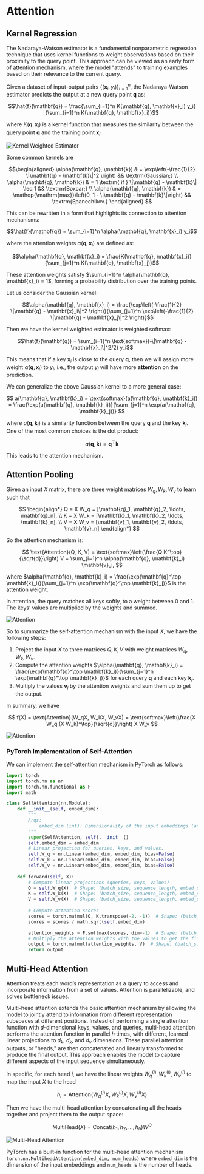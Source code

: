 # Attention


## Kernel Regression

The Nadaraya-Watson estimator is a fundamental nonparametric regression technique that uses kernel functions to weight observations based on their proximity to the query point. This approach can be viewed as an early form of attention mechanism, where the model "attends" to training examples based on their relevance to the current query.


Given a dataset of input-output pairs $\{(\mathbf{x}_i, y_i)\}_{i=1}^n$, the Nadaraya-Watson estimator predicts the output at a new query point $\mathbf{q}$ as:

$$\hat{f}(\mathbf{q}) = \frac{\sum_{i=1}^n K(\mathbf{q}, \mathbf{x}_i) y_i}{\sum_{i=1}^n K(\mathbf{q}, \mathbf{x}_i)}$$

where $K(\mathbf{q}, \mathbf{x}_i)$ is a kernel function that measures the similarity between the query point $\mathbf{q}$ and the training point $\mathbf{x}_i$.

![Kernel Weighted Estimator](./tf.assets/NW1.png)

Some common kernels are

$$\begin{aligned}
\alpha(\mathbf{q}, \mathbf{k}) & = \exp\left(-\frac{1}{2} \|\mathbf{q} - \mathbf{k}\|^2 \right) && \textrm{Gaussian;} \\
\alpha(\mathbf{q}, \mathbf{k}) & = 1 \textrm{ if } \|\mathbf{q} - \mathbf{k}\| \leq 1 && \textrm{Boxcar;} \\
\alpha(\mathbf{q}, \mathbf{k}) & = \mathop{\mathrm{max}}\left(0, 1 - \|\mathbf{q} - \mathbf{k}\|\right) && \textrm{Epanechikov.}
\end{aligned}
$$

This can be rewritten in a form that highlights its connection to attention mechanisms:

$$\hat{f}(\mathbf{q}) = \sum_{i=1}^n \alpha(\mathbf{q}, \mathbf{x}_i) y_i$$

where the attention weights $\alpha(\mathbf{q}, \mathbf{x}_i)$ are defined as:

$$\alpha(\mathbf{q}, \mathbf{x}_i) = \frac{K(\mathbf{q}, \mathbf{x}_i)}{\sum_{j=1}^n K(\mathbf{q}, \mathbf{x}_j)}$$

These attention weights satisfy $\sum_{i=1}^n \alpha(\mathbf{q}, \mathbf{x}_i) = 1$, forming a probability distribution over the training points.

Let us consider the Gaussian kernel:

$$\alpha(\mathbf{q}, \mathbf{x}_i) = \frac{\exp\left(-\frac{1}{2} \|\mathbf{q} - \mathbf{x}_i\|^2 \right)}{\sum_{j=1}^n \exp\left(-\frac{1}{2} \|\mathbf{q} - \mathbf{x}_j\|^2 \right)}$$

Then we have the kernel weighted estimator is weighted softmax:

$$\hat{f}(\mathbf{q}) = \sum_{i=1}^n \text{softmax}(-\|\mathbf{q} - \mathbf{x}_i\|^2/2) y_i$$


This means that if a key $\mathbf{x}_i$ is close to the query $\mathbf{q}$, then we will assign more weight $\alpha(\mathbf{q}, \mathbf{x}_i)$ to $y_i$, i.e., the output $y_i$ will have more **attention** on the prediction.

We can generalize the above Gaussian kernel to a more general case:

$$
a(\mathbf{q}, \mathbf{k}_i) = \text{softmax}(a(\mathbf{q}, \mathbf{k}_i)) = \frac{\exp(a(\mathbf{q}, \mathbf{k}_i))}{\sum_{j=1}^n \exp(a(\mathbf{q}, \mathbf{k}_j))}
$$

where $a(\mathbf{q}, \mathbf{k}_i)$ is a similarity function between the query $\mathbf{q}$ and the key $\mathbf{k}_i$. One of the most common choices is the dot product:

$$
a(\mathbf{q}, \mathbf{k}) = \mathbf{q}^\top \mathbf{k}
$$

This leads to the attention mechanism.

## Attention Pooling



Given an input $X$ matrix, there are three weight matrices $W_q, W_k, W_v$ to learn such that 

$$
\begin{align*}
Q = X W_q = [\mathbf{q}_1, \mathbf{q}_2, \ldots, \mathbf{q}_n], \\
K = X W_k = [\mathbf{k}_1, \mathbf{k}_2, \ldots, \mathbf{k}_n], \\
V = X W_v = [\mathbf{v}_1, \mathbf{v}_2, \ldots, \mathbf{v}_n]
\end{align*}
$$

So the attention mechanism is:

$$
\text{Attention}(Q, K, V) = \text{softmax}\left(\frac{Q K^\top}{\sqrt{d}}\right) V = \sum_{i=1}^n \alpha(\mathbf{q}, \mathbf{k}_i) \mathbf{v}_i,
$$

where $\alpha(\mathbf{q}, \mathbf{k}_i) = \frac{\exp(\mathbf{q}^\top \mathbf{k}_i)}{\sum_{j=1}^n \exp(\mathbf{q}^\top \mathbf{k}_j)}$ is the attention weight.

In attention, the query matches all keys softly,
to a weight between 0 and 1. The keys’ values
are multiplied by the weights and summed.

![Attention](./tf.assets/att1.png)


So to summarize the self-attention mechanism with the input $X$, we have the following steps:

1. Project the input $X$ to three matrices $Q, K, V$ with weight matrices $W_q, W_k, W_v$.
2. Compute the attention weights $\alpha(\mathbf{q}, \mathbf{k}_i) = \frac{\exp(\mathbf{q}^\top \mathbf{k}_i)}{\sum_{j=1}^n \exp(\mathbf{q}^\top \mathbf{k}_j)}$ for each query $\mathbf{q}$ and each key $\mathbf{k}_i$.
3. Multiply the values $\mathbf{v}_i$ by the attention weights and sum them up to get the output.

In summary, we have

$$
f(X)  = \text{Attention}(W_qX, W_kX, W_vX) = \text{softmax}\left(\frac{X W_q (X W_k)^\top}{\sqrt{d}}\right) X W_v 
$$


![Attention](./tf.assets/self-attention_3.png)

### PyTorch Implementation of Self-Attention

We can implement the self-attention mechanism in PyTorch as follows:

```python
import torch
import torch.nn as nn
import torch.nn.functional as F
import math

class SelfAttention(nn.Module):
    def __init__(self, embed_dim):
        """    
        Args:
            embed_dim (int): Dimensionality of the input embeddings (and output dimensions of the linear transforms).
        """
        super(SelfAttention, self).__init__()
        self.embed_dim = embed_dim 
        # Linear projection for queries, keys, and values.
        self.W_q = nn.Linear(embed_dim, embed_dim, bias=False)
        self.W_k = nn.Linear(embed_dim, embed_dim, bias=False)
        self.W_v = nn.Linear(embed_dim, embed_dim, bias=False)
        
    def forward(self, X):
        # Compute linear projections (queries, keys, values)
        Q = self.W_q(X)  # Shape: (batch_size, sequence_length, embed_dim)
        K = self.W_k(X)  # Shape: (batch_size, sequence_length, embed_dim)
        V = self.W_v(X)  # Shape: (batch_size, sequence_length, embed_dim)
        
        # Compute attention scores 
        scores = torch.matmul(Q, K.transpose(-2, -1))  # Shape: (batch_size, sequence_length, sequence_length)
        scores = scores / math.sqrt(self.embed_dim)

        attention_weights = F.softmax(scores, dim=-1)  # Shape: (batch_size, sequence_length, sequence_length)
        # Multiply the attention weights with the values to get the final output.
        output = torch.matmul(attention_weights, V)  # Shape: (batch_size, sequence_length, embed_dim)
        return output
```



## Multi-Head Attention

Attention treats each word’s representation as a query to access and
incorporate information from a set of values. Attention is parallelizable, and solves bottleneck issues.

Multi-head attention extends the basic attention mechanism by allowing the model to jointly attend to information from different representation subspaces at different positions. Instead of performing a single attention function with $d$-dimensional keys, values, and queries, multi-head attention performs the attention function in parallel $h$ times, with different, learned linear projections to $d_k$, $d_k$, and $d_v$ dimensions. These parallel attention outputs, or "heads," are then concatenated and linearly transformed to produce the final output. This approach enables the model to capture different aspects of the input sequence simultaneously.

In specific, for each head $i$, we have the linear weights $W_q^{(i)}, W_k^{(i)}, W_v^{(i)}$ to map the input $X$ to the head

$$
h_i = \text{Attention}(W_q^{(i)}X, W_k^{(i)}X, W_v^{(i)}X)
$$

Then we have the multi-head attention by concatenating all the heads together and project them to the output space:

$$
\text{MultiHead}(X) = \text{Concat}(h_1, h_2, \ldots, h_h) W^O
$$


![Multi-Head Attention](./tf.assets/multi-head.png)

PyTorch has a built-in function for the multi-head attention mechanism `torch.nn.MultiheadAttention(embed_dim, num_heads)` where `embed_dim` is the dimension of the input embeddings and `num_heads` is the number of heads.














